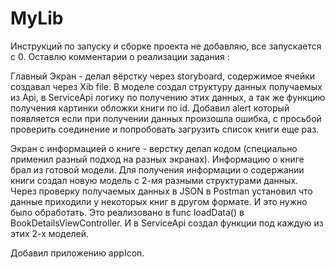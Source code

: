 # MyLib
Инструкций по запуску и сборке проекта не добавляю, все запускается с 0.  Оставлю комментарии о реализации задания : 

Главный Экран - делал вёрстку через storyboard, содержимое ячейки создавал через Xib file. 
В моделе создал структуру данных получаемых из Api, в ServiceApi логику по получению этих данных, а так же функцию получения картинки обложки книги по id. Добавил alert который появляется если при получении данных произошла ошибка, с просьбой проверить соединение и попробовать загрузить список книги еще раз.

Экран с информацией о книге - верстку делал кодом (специально применил разный подход на разных экранах). Информацию о книге брал из готовой модели. Для получения информации о содержании книги создал новую модель с 2-мя разными структурами данных. Через проверку получаемых данных в JSON в Postman установил что данные приходили у некоторых книг в другом формате. И это нужно было обработать. Это реализовано в func loadData() в BookDetailsViewController. И в ServiceApi создал функции под каждую из этих 2-х моделей.

Добавил приложению appIcon.
